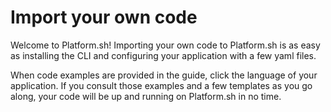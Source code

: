 
# Import your own code

Welcome to Platform.sh! Importing your own code to Platform.sh is as easy as installing the CLI and configuring your application with a few yaml files.

When code examples are provided in the guide, click the language of your application.  If you consult those examples and a few templates as you go along, your code will be up and running on Platform.sh in no time.

<div id = "buttons"></div>

<script>
$(document).ready(function(){
  var navNextText = "Get started!";
  var navButtons = {type: "navigation", next: getPathObj("next", navNextText), div: "buttons"};
  makeButton(navButtons);
});
</script>
